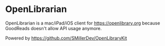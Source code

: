 # OpenLibrarian

OpenLibrarian is a mac/iPad/iOS client for <https://openlibrary.org> because GoodReads doesn't allow API usage anymore.

Powered by https://github.com/SMillerDev/OpenLibraryKit
